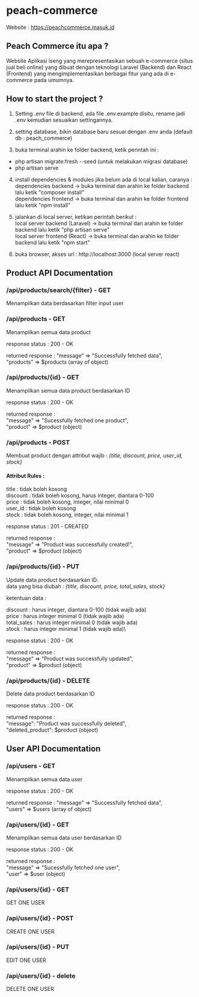 # peach-commerce

Website : https://peachcommerce.masuk.id

## Peach Commerce itu apa ?
Website Aplikasi iseng yang merepresentasikan sebuah e-commerce (situs jual beli online) yang dibuat dengan teknologi Laravel (Backend) dan React (Frontend) yang mengimplementasikan berbagai fitur yang ada di e-commerce pada umumnya.

## How to start the project ?
1. Setting .env file di backend, ada file .env.example disitu, rename jadi .env kemudian sesuaikan settingannya.

2. setting database, bikin database baru sesuai dengan .env anda (default db : peach_commerce)

3. buka terminal arahin ke folder backend, ketik perintah ini :
- php artisan migrate:fresh --seed (untuk melakukan migrasi database)
- php artisan serve

4. install dependencies & modules jika belum ada di local kalian, caranya : \
dependencies backend -> buka terminal dan arahin ke folder backend lalu ketik "composer install"\
dependencies frontend -> buka terminal dan arahin ke folder frontend lalu ketik "npm install"

5. jalankan di local server, ketikan perintah berikut :\
local server backend (Laravel) -> buka terminal dan arahin ke folder backend lalu ketik "php artisan serve"\
local server frontend (React) -> buka terminal dan arahin ke folder backend lalu ketik "npm start"

6. buka browser, akses url : http://localhost:3000 (local server react)

## Product API Documentation

### /api/products/search/{filter} - GET
Menampilkan data berdasarkan filter input user

### /api/products - GET
Menampilkan semua data product

response status : 200 - OK

returned response : 
"message" => "Successfully fetched data",\
"products" => $products (array of object)

### /api/products/{id} - GET
Menampilkan semua data product berdasarkan ID

response status : 200 - OK

returned response :\
"message" => "Sucessfully fetched one product",\
"product" => $product (object)

### /api/products - POST
Membuat product dengan attribut wajib : *{title, discount, price, user_id, stock}*

#### Attribut Rules : 
title : tidak boleh kosong\
discount : tidak boleh kosong, harus integer, diantara 0-100\
price : tidak boleh kosong, integer, nilai minimal 0\
user_id : tidak boleh kosong\
stock : tidak boleh kosong, integer, nilai minimal 1

response status : 201 - CREATED

returned response :\
"message" => "Product was successfully created!",\
"product" => $product (object)

### /api/products/{id} - PUT
Update data product berdasarkan ID.\
data yang bisa diubah : *{title, discount, price, total_sales, stock}*

ketentuan data :

discount : harus integer, diantara 0-100 (tidak wajib ada)\
price : harus integer minimal 0          (tidak wajib ada)\
total_sales : harus integer minimal 0    (tidak wajib ada)\
stock : harus integer minimal 1          (tidak wajib ada)\

response status : 200 - OK

returned response :\
"message" => "Product was successfully updated",\
"product" => $product (object)

### /api/products/{id} - DELETE
Delete data product berdasarkan ID

response status : 200 - OK

returned response :\
"message": "Product was successfully deleted",\
"deleted_product": $product (object)

## User API Documentation

### /api/users - GET
Menampilkan semua data user

response status : 200 - OK

returned response : 
"message" => "Successfully fetched data",\
"users" => $users (array of object)

### /api/users/{id} - GET
Menampilkan semua data user berdasarkan ID

response status : 200 - OK

returned response :\
"message" => "Sucessfully fetched one user",\
"user" => $user (object)

### /api/users/{id} - GET
GET ONE USER

### /api/users/{id} - POST
CREATE ONE USER

### /api/users/{id} - PUT
EDIT ONE USER

### /api/users/{id} - delete
DELETE ONE USER
